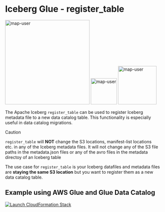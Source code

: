 # Iceberg Glue - register_table

<img width="275" alt="map-user" src="https://img.shields.io/badge/cloudformation template deployments-000-blue"> <img width="85" alt="map-user" src="https://img.shields.io/badge/views-000-green"> <img width="125" alt="map-user" src="https://img.shields.io/badge/unique visits-000-green">

The Apache Iceberg ```register_table``` can be used to register Iceberg metadata file to a new data catalog table. This functionality is especially useful in data catalog migrations.

> [!CAUTION]
> ```register_table``` will **NOT** change the S3 locations, manifest-list locations etc. in any of the Iceberg metadata files. It will not change any of the S3 file paths in the metadata.json files or any of the avro files in the metadata directoy of an Iceberg table

The use case for ```register_table``` is your Iceberg datafiles and metadata files are **staying the same S3 location** but you want to register them as a new data catalog table. 

## Example using AWS Glue and Glue Data Catalog

[![Launch CloudFormation Stack](https://sharkech-public.s3.amazonaws.com/misc-public/cloudformation-launch-stack.png)](https://console.aws.amazon.com/cloudformation/home#/stacks/new?stackName=iceberg&templateURL=https://sharkech-public.s3.amazonaws.com/misc-public/glue_iceberg_register_table.yaml)

